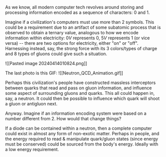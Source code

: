 As we know, all modern computer tech revolves around storing and processing information encoded as a sequence of characters: 0 and 1.

Imagine if a civilization's computers must use more than 2 symbols. This could be a requirement due to an artifact of some subatomic process that is observed to obtain a ternary value, analogous to how we encode information within electricity: $0V$ represents 0, $5V$ represents 1 (or vice versa) -- there are two options for electricity, either "on" or "off". Harnessing instead, say, the strong force with its 3 colors/types of charge and 8 types of gluons could give such a situation.

![[Pasted image 20240414010824.png]]

The last photo is this GIF:
![[Neutron_QCD_Animation.gif]]

Perhaps this civilization's people have constructed massless interceptors between quarks that read and pass on gluon information, and influence some aspect of surrounding gluons and quarks. This all could happen in, say, a neutron. It could then be possible to influence which quark will shoot a gluon or antigluon next.

Anyway. Imagine if an information encoding system were based on a number different from 2. How would that change things?

If a diode can be contained within a neutron, then a complete computer could exist in almost any form of non-exotic matter. Perhaps in people, and the energy required to read & manipulate quark/gluon states (since energy must be conserved) could be sourced from the body's energy. Ideally with a low energy requirement.
